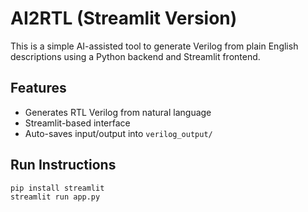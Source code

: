 # AI2RTL (Streamlit Version)
This is a simple AI-assisted tool to generate Verilog from plain English descriptions using a Python backend and Streamlit frontend.

## Features
- Generates RTL Verilog from natural language
- Streamlit-based interface
- Auto-saves input/output into `verilog_output/`

## Run Instructions

```bash
pip install streamlit
streamlit run app.py
```
